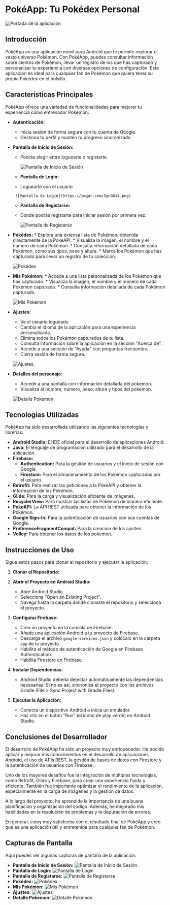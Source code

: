 # PokéApp: Tu Pokédex Personal

![Portada de la aplicación](https://imgur.com/z8uCwX6.png)

## Introducción

PokéApp es una aplicación móvil para Android que te permite explorar el vasto universo Pokémon. Con PokéApp, puedes consultar información sobre cientos de Pokémon, llevar un registro de los que has capturado y personalizar tu experiencia con diversas opciones de configuración. Esta aplicación es ideal para cualquier fan de Pokémon que quiera tener su propia Pokédex en el bolsillo.

## Características Principales

PokéApp ofrece una variedad de funcionalidades para mejorar tu experiencia como entrenador Pokémon:

*   **Autenticación:**
    *   Inicia sesión de forma segura con tu cuenta de Google.
    *   Gestiona tu perfil y mantén tu progreso sincronizado.
        
*  **Pantalla de Inicio de Sesión:**
   *  Podrás elegir entre loguearte o registarte.
     
        ![Pantalla de Inicio de Sesión](https://imgur.com/JRLO9EF.png)
    
     *   **Pantalla de Login:**
     *   Loguearte con el usuario
      
        ![Pantalla de Login](https://imgur.com/5qnGO14.png)
    
    *   **Pantalla de Registarse:**
    *   Donde podrás registarte para iniciar sesión por primera vez.
      
        ![Pantalla de Registarse](https://imgur.com/0vteXoD.png)
    
  *   **Pokédex:**
    *   Explora una extensa lista de Pokémon, obtenida directamente de la PokeAPI.
    *   Visualiza la imagen, el nombre y el número de cada Pokémon.
    *   Consulta información detallada de cada Pokémon, como sus tipos, peso y altura.
    *   Marca los Pokémon que has capturado para llevar un registro de tu colección.
    
        ![Pokédex](https://imgur.com/z8uCwX6.png)
    
 *    **Mis Pokémon:**
    *   Accede a una lista personalizada de los Pokémon que has capturado.
    *   Visualiza la imagen, el nombre y el número de cada Pokémon capturado.
    *   Consulta información detallada de cada Pokémon capturado.
    
        ![Mis Pokémon](https://imgur.com/OqB3MoK.png)
    
*   **Ajustes:**
    *   Ve el usuario logueado  
    *   Cambia el idioma de la aplicación para una experiencia personalizada.
    *   Elimina todos los Pokémon capturados de tu lista.
    *   Consulta información sobre la aplicación en la sección "Acerca de".
    *   Accede a una sección de "Ayuda" con preguntas frecuentes.
    *   Cierra sesión de forma segura.
      
    ![Ajustes](https://imgur.com/tNDTPz1.png).
        
*   **Detalles del personaje:**
    *   Accede a una pantalla con información detallada del pokemon.
    *   Visualiza el nombre, numero, peso, altura y tipos del pokemon.
      
    ![Detalle Pokemon](https://imgur.com/L4OLOkl.png)
       
## Tecnologías Utilizadas

PokéApp ha sido desarrollada utilizando las siguientes tecnologías y librerías:

*   **Android Studio:** El IDE oficial para el desarrollo de aplicaciones Android.
*   **Java:** El lenguaje de programación utilizado para el desarrollo de la aplicación.
*   **Firebase:**
    *   **Authentication:** Para la gestión de usuarios y el inicio de sesión con Google.
    *   **Firestore:** Para el almacenamiento de los Pokémon capturados por el usuario.
*   **Retrofit:** Para realizar las peticiones a la PokeAPI y obtener la información de los Pokémon.
*   **Glide:** Para la carga y visualización eficiente de imágenes.
*   **RecyclerView:** Para mostrar las listas de Pokémon de manera eficiente.
*   **PokeAPI:** La API REST utilizada para obtener la información de los Pokémon.
*   **Google Sign-In:** Para la autenticación de usuarios con sus cuentas de Google.
* **PreferenceFragmentCompat:** Para la creacion de los ajustes.
* **Volley:** Para obtener los datos de los pokemon.

## Instrucciones de Uso

Sigue estos pasos para clonar el repositorio y ejecutar la aplicación:

1.  **Clonar el Repositorio:**
  
2.  **Abrir el Proyecto en Android Studio:**
    *   Abre Android Studio.
    *   Selecciona "Open an Existing Project".
    *   Navega hasta la carpeta donde clonaste el repositorio y selecciona el proyecto.

3.  **Configurar Firebase:**
    *   Crea un proyecto en la consola de Firebase.
    *   Añade una aplicación Android a tu proyecto de Firebase.
    *   Descarga el archivo `google-services.json` y colócalo en la carpeta `app` de tu proyecto.
    *   Habilita el método de autenticación de Google en Firebase Authentication.
    *   Habilita Firestore en Firebase.

4.  **Instalar Dependencias:**
    *   Android Studio debería detectar automáticamente las dependencias necesarias. Si no es así, sincroniza el proyecto con los archivos Gradle (File > Sync Project with Gradle Files).

5.  **Ejecutar la Aplicación:**
    *   Conecta un dispositivo Android o inicia un emulador.
    *   Haz clic en el botón "Run" (el icono de play verde) en Android Studio.

## Conclusiones del Desarrollador

El desarrollo de PokéApp ha sido un proyecto muy enriquecedor. He podido aplicar y mejorar mis conocimientos en el desarrollo de aplicaciones Android, el uso de APIs REST, la gestión de bases de datos con Firestore y la autenticación de usuarios con Firebase.

Uno de los mayores desafíos fue la integración de múltiples tecnologías, como Retrofit, Glide y Firebase, para crear una experiencia fluida y eficiente. También fue importante optimizar el rendimiento de la aplicación, especialmente en la carga de imágenes y la gestión de datos.

A lo largo del proyecto, he aprendido la importancia de una buena planificación y organización del código. Además, he mejorado mis habilidades en la resolución de problemas y la depuración de errores.

En general, estoy muy satisfecha con el resultado final de PokéApp y creo que es una aplicación útil y entretenida para cualquier fan de Pokémon.

## Capturas de Pantalla

Aquí puedes ver algunas capturas de pantalla de la aplicación:
*   **Pantalla de Inicio de Sesión:**
    ![Pantalla de Inicio de Sesión](https://imgur.com/JRLO9EF.png)
*   **Pantalla de Login:**
    ![Pantalla de Login](https://imgur.com/5qnGO14.png)
*   **Pantalla de Registarse:**
    ![Pantalla de Registarse](https://imgur.com/0vteXoD.png)
*   **Pokédex:**
    ![Pokédex](https://imgur.com/z8uCwX6.png)
*   **Mis Pokémon:**
    ![Mis Pokémon](https://imgur.com/OqB3MoK.png)
*   **Ajustes:**
    ![Ajustes](https://imgur.com/a/YDoDuJU.png)
* **Detalle Pokemon:**
    ![Detalle Pokemon](https://imgur.com/L4OLOkl.png)

